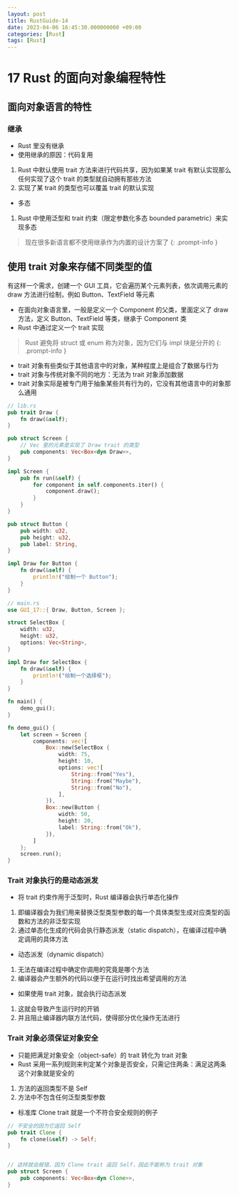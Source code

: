 ```yaml
---
layout: post
title: RustGuide-14
date: 2023-04-06 16:45:30.000000000 +09:00
categories: [Rust]
tags: [Rust]
---
```


# 17 Rust 的面向对象编程特性

## 面向对象语言的特性

### 继承
* Rust 里没有继承
* 使用继承的原因：代码复用
1. Rust 中默认使用 trait 方法来进行代码共享，因为如果某 trait 有默认实现那么任何实现了这个 trait 的类型就自动拥有那些方法
2. 实现了某 trait 的类型也可以覆盖 trait 的默认实现

* 多态
1. Rust 中使用泛型和 trait 约束（限定参数化多态 bounded parametric）来实现多态

> 现在很多新语言都不使用继承作为内置的设计方案了
{: .prompt-info }

## 使用 trait 对象来存储不同类型的值
有这样一个需求，创建一个 GUI 工具，它会遍历某个元素列表，依次调用元素的 draw 方法进行绘制，例如 Button、TextField 等元素

* 在面向对象语言里，一般是定义一个 Component 的父类，里面定义了 draw 方法，定义 Button、TextField 等类，继承于 Component 类
* Rust 中通过定义一个 trait 实现

> Rust 避免将 struct 或 enum 称为对象，因为它们与 impl 块是分开的
{: .prompt-info }

* trait 对象有些类似于其他语言中的对象，某种程度上是组合了数据与行为
* trait 对象与传统对象不同的地方：无法为 trait 对象添加数据
* trait 对象实际是被专门用于抽象某些共有行为的，它没有其他语言中的对象那么通用

```rust
// lib.rs
pub trait Draw {
    fn draw(&self);
}

pub struct Screen {
    // Vec 里的元素是实现了 Draw trait 的类型
    pub components: Vec<Box<dyn Draw>>,
}

impl Screen {
    pub fn run(&self) {
        for component in self.components.iter() {
            component.draw();
        }
    }
}

pub struct Button {
    pub width: u32,
    pub height: u32,
    pub label: String,
}

impl Draw for Button {
    fn draw(&self) {
        println!("绘制一个 Button");
    }
}

// main.rs
use GUI_17::{ Draw, Button, Screen };

struct SelectBox {
    width: u32,
    height: u32,
    options: Vec<String>,
}

impl Draw for SelectBox {
    fn draw(&self) {
        println!("绘制一个选择框");
    }
}

fn main() {
    demo_gui();
}

fn demo_gui() {
    let screen = Screen {
        components: vec![
            Box::new(SelectBox {
                width: 75,
                height: 10,
                options: vec![
                    String::from("Yes"),
                    String::from("Maybe"),
                    String::from("No"),
                ],
            }), 
            Box::new(Button {
                width: 50,
                height: 20,
                label: String::from("Ok"),
            }),
        ]
    };
    screen.run();
}
```

### Trait 对象执行的是动态派发
* 将 trait 约束作用于泛型时，Rust 编译器会执行单态化操作
1. 即编译器会为我们用来替换泛型类型参数的每一个具体类型生成对应类型的函数和方法的非泛型实现
2. 通过单态化生成的代码会执行静态派发（static dispatch），在编译过程中确定调用的具体方法

* 动态派发（dynamic dispatch）
1. 无法在编译过程中确定你调用的究竟是哪个方法
2. 编译器会产生额外的代码以便于在运行时找出希望调用的方法
* 如果使用 trait 对象，就会执行动态派发
1. 这就会导致产生运行时的开销
2. 并且阻止编译器内联方法代码，使得部分优化操作无法进行

### Trait 对象必须保证对象安全
* 只能把满足对象安全（object-safe）的 trait 转化为 trait 对象
* Rust 采用一系列规则来判定某个对象是否安全，只需记住两条：满足这两条这个对象就是安全的
1. 方法的返回类型不是 Self
2. 方法中不包含任何泛型类型参数

* 标准库 Clone trait 就是一个不符合安全规则的例子

```rust
// 不安全的因为它返回 Self
pub trait Clone {
    fn clone(&self) -> Self;
}


// 这样就会报错，因为 Clone trait 返回 Self，因此不能称为 trait 对象
pub struct Screen {
    pub components: Vec<Box<dyn Clone>>,
}
```
